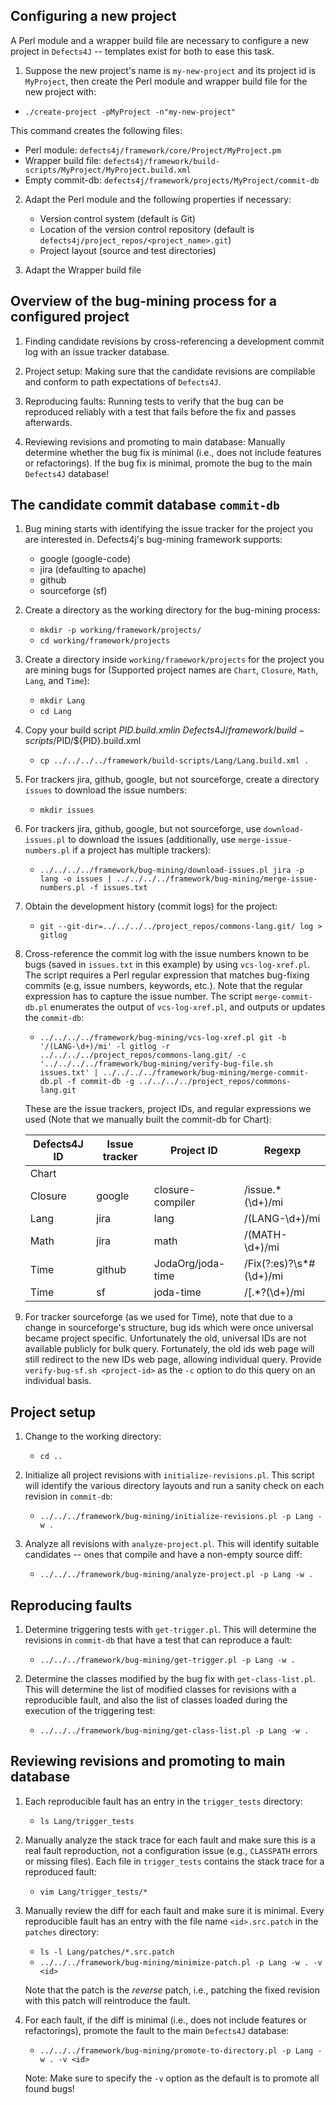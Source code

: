 Configuring a new project
----------------------------
A Perl module and a wrapper build file are necessary to configure a new project
in `Defects4J` -- templates exist for both to ease this task.

1. Suppose the new project's name is `my-new-project` and its project id is
`MyProject`, then create the Perl module and wrapper build file for the new
project with:
  - `./create-project -pMyProject -n"my-new-project"`

This command creates the following files:
  - Perl module: `defects4j/framework/core/Project/MyProject.pm`
  - Wrapper build file: `defects4j/framework/build-scripts/MyProject/MyProject.build.xml`
  - Empty commit-db: `defects4j/framework/projects/MyProject/commit-db`

2. Adapt the Perl module and the following properties if necessary:
    - Version control system (default is Git)
    - Location of the version control repository (default is
      `defects4j/project_repos/<project_name>.git`)
    - Project layout (source and test directories)

3. Adapt the Wrapper build file

Overview of the bug-mining process for a configured project
----------------------------
1. Finding candidate revisions by cross-referencing a development commit log
   with an issue tracker database.

2. Project setup: Making sure that the candidate revisions are compilable and
   conform to path expectations of `Defects4J`.

3. Reproducing faults: Running tests to verify that the bug can be reproduced
   reliably with a test that fails before the fix and passes afterwards.

4. Reviewing revisions and promoting to main database: Manually determine
   whether the bug fix is minimal (i.e., does not include features or
   refactorings). If the bug fix is minimal, promote the bug to the main
   `Defects4J` database!

The candidate commit database `commit-db`
-------------------------
1. Bug mining starts with identifying the issue tracker for the project you are
   interested in. Defects4j's bug-mining framework supports:
    - google (google-code)
    - jira (defaulting to apache)
    - github
    - sourceforge (sf)

2. Create a directory as the working directory for the bug-mining process:
    - `mkdir -p working/framework/projects/`
    - `cd working/framework/projects`

3. Create a directory inside `working/framework/projects` for the project you are mining bugs for
   (Supported project names are `Chart`, `Closure`, `Math`, `Lang`, and `Time`):
    - `mkdir Lang`
    - `cd Lang`

4. Copy your build script ${PID}.build.xml in ~Defects4J/framework/build-scripts/$PID/${PID}.build.xml
    - `cp ../../../../framework/build-scripts/Lang/Lang.build.xml .`

5. For trackers jira, github, google, but not sourceforge, create a
   directory `issues` to download the issue numbers:
    - `mkdir issues`

6. For trackers jira, github, google, but not sourceforge, use
   `download-issues.pl` to download the issues (additionally, use
   `merge-issue-numbers.pl` if a project has multiple trackers):
    - `../../../../framework/bug-mining/download-issues.pl jira -p lang -o issues |
      ../../../../framework/bug-mining/merge-issue-numbers.pl -f issues.txt`

7. Obtain the development history (commit logs) for the project:
    - `git --git-dir=../../../../project_repos/commons-lang.git/ log > gitlog`

8. Cross-reference the commit log with the issue numbers known to be bugs
   (saved in `issues.txt` in this example) by using `vcs-log-xref.pl`. The
   script requires a Perl regular expression that matches bug-fixing commits
   (e.g, issue numbers, keywords, etc.). Note that the regular expression has to
   capture the issue number. The script `merge-commit-db.pl` enumerates the
   output of `vcs-log-xref.pl`, and outputs or updates the `commit-db`:
    -  `../../../../framework/bug-mining/vcs-log-xref.pl git -b '/(LANG-\d+)/mi' -l gitlog
       -r ../../../../project_repos/commons-lang.git/
       -c '../../../../framework/bug-mining/verify-bug-file.sh issues.txt' |
       ../../../../framework/bug-mining/merge-commit-db.pl -f commit-db -g ../../../../project_repos/commons-lang.git`


   These are the issue trackers, project IDs, and regular expressions we used
   (Note that we manually built the commit-db for Chart):

   | Defects4J ID | Issue tracker | Project ID        | Regexp                  |
   |--------------|---------------|-------------------|-------------------------|
   | Chart        |               |                   |                         |
   | Closure      | google        | closure-compiler  | /issue.*(\d+)/mi        |
   | Lang         | jira          | lang              | /(LANG-\d+)/mi          |
   | Math         | jira          | math              | /(MATH-\d+)/mi          |
   | Time         | github        | JodaOrg/joda-time | /Fix(?:es)?\s*#(\d+)/mi |
   | Time         | sf            | joda-time         | /\[.*?(\d+)/mi          |

9. For tracker sourceforge (as we used for Time), note that due to a change in
   sourceforge's structure, bug ids which were once universal became project
   specific. Unfortunately the old, universal IDs are not available publicly for
   bulk query. Fortunately, the old ids web page will still redirect to the new
   IDs web page, allowing individual query.
   Provide `verify-bug-sf.sh <project-id>` as the `-c` option to do this query
   on an individual basis.

Project setup
------------
1. Change to the working directory:
    - `cd ..`

2. Initialize all project revisions with `initialize-revisions.pl`. This script
   will identify the various directory layouts and run a sanity check on each
   revision in `commit-db`:
    - `../../../framework/bug-mining/initialize-revisions.pl -p Lang -w .`

3. Analyze all revisions with `analyze-project.pl`. This will identify suitable
   candidates -- ones that compile and have a non-empty source diff:
    - `../../../framework/bug-mining/analyze-project.pl -p Lang -w .`

Reproducing faults
-------------
1. Determine triggering tests with `get-trigger.pl`. This will determine the
   revisions in `commit-db` that have a test that can reproduce a fault:
    - `../../../framework/bug-mining/get-trigger.pl -p Lang -w .`

2. Determine the classes modified by the bug fix with `get-class-list.pl`. This
   will determine the list of modified classes for revisions with a reproducible
   fault, and also the list of classes loaded during the execution of the
   triggering test:
    - `../../../framework/bug-mining/get-class-list.pl -p Lang -w .`

Reviewing revisions and promoting to main database
------------------
1. Each reproducible fault has an entry in the `trigger_tests` directory:
    - `ls Lang/trigger_tests`

2. Manually analyze the stack trace for each fault and make sure this is a real
   fault reproduction, not a configuration issue (e.g., `CLASSPATH` errors or
   missing files). Each file in `trigger_tests` contains the stack trace for a
   reproduced fault:
    - `vim Lang/trigger_tests/*`

3. Manually review the diff for each fault and make sure it is minimal. Every
   reproducible fault has an entry with the file name `<id>.src.patch` in the
   `patches` directory:
     - `ls -l Lang/patches/*.src.patch`
     - `../../../framework/bug-mining/minimize-patch.pl -p Lang -w . -v <id>`

   Note that the patch is the *reverse* patch, i.e., patching the fixed revision
   with this patch will reintroduce the fault.

4. For each fault, if the diff is minimal (i.e., does not include features or
   refactorings), promote the fault to the main `Defects4J` database:
    - `../../../framework/bug-mining/promote-to-directory.pl -p Lang -w . -v <id>`

   Note: Make sure to specify the `-v` option as the default is to promote all
         found bugs!
